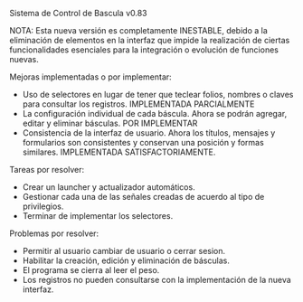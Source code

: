 Sistema de Control de Bascula v0.83

NOTA: Esta nueva versión es completamente INESTABLE, debido a la eliminación de elementos en la interfaz que impide la realización de ciertas funcionalidades esenciales para la integración o evolución de funciones nuevas.

Mejoras implementadas o por implementar:
 * Uso de selectores en lugar de tener que teclear folios, nombres o claves para consultar los registros. IMPLEMENTADA PARCIALMENTE
 * La configuración individual de cada báscula. Ahora se podrán agregar, editar y eliminar básculas. POR IMPLEMENTAR
 * Consistencia de la interfaz de usuario. Ahora los títulos, mensajes y formularios son consistentes y conservan una posición y formas similares. IMPLEMENTADA SATISFACTORIAMENTE.

Tareas por resolver:
 * Crear un launcher y actualizador automáticos.
 * Gestionar cada una de las señales creadas de acuerdo al tipo de privilegios.
 * Terminar de implementar los selectores.

Problemas por resolver:
 * Permitir al usuario cambiar de usuario o cerrar sesion.
 * Habilitar la creación, edición y eliminación de básculas.
 * El programa se cierra al leer el peso.
 * Los registros no pueden consultarse con la implementación de la nueva interfaz.
